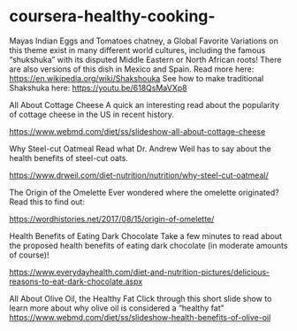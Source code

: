 # coursera-healthy-cooking-

Mayas Indian Eggs and Tomatoes chatney, a Global Favorite
Variations on this theme exist in many different world cultures, including the famous “shukshuka” with its disputed Middle Eastern or North African roots! There are also versions of this dish in Mexico and Spain. Read more here: https://en.wikipedia.org/wiki/Shakshouka
See how to make traditional Shakshuka here: 
https://youtu.be/618QsMaVXp8


All About Cottage Cheese
A quick an interesting read about the popularity of cottage cheese in the US in recent history.

https://www.webmd.com/diet/ss/slideshow-all-about-cottage-cheese


Why Steel-cut Oatmeal
Read what Dr. Andrew Weil has to say about the health benefits of steel-cut oats.

https://www.drweil.com/diet-nutrition/nutrition/why-steel-cut-oatmeal/




The Origin of the Omelette
Ever wondered where the omelette originated? Read this to find out:

https://wordhistories.net/2017/08/15/origin-of-omelette/


Health Benefits of Eating Dark Chocolate
Take a few minutes to read about the proposed health benefits of eating dark chocolate (in moderate amounts of course)!

https://www.everydayhealth.com/diet-and-nutrition-pictures/delicious-reasons-to-eat-dark-chocolate.aspx


All About Olive Oil, the Healthy Fat
Click through this short slide show to learn more about why olive oil is considered a “healthy fat” 
https://www.webmd.com/diet/ss/slideshow-health-benefits-of-olive-oil











